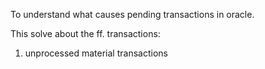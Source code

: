 To understand what causes pending transactions in oracle.

This solve about the ff. transactions:

1. unprocessed material transactions
